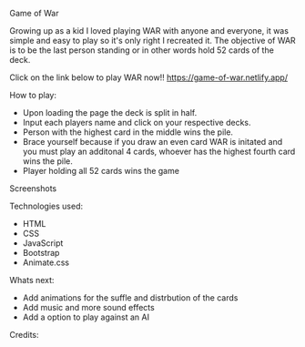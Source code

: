 Game of War

Growing up as a kid I loved playing WAR with anyone and everyone, it was simple and easy to play so it's only right I recreated it. The objective of WAR is to be the last person standing or in other words hold 52 cards of the deck.

Click on the link below to play WAR now!!
https://game-of-war.netlify.app/

How to play:
  - Upon loading the page the deck is split in half.
  - Input each players name and click on your respective decks.
  - Person with the highest card in the middle wins the pile.
  - Brace yourself because if you draw an even card WAR is initated and you must play an additonal 4 cards, whoever has the highest fourth card wins the pile.
  - Player holding all 52 cards wins the game

Screenshots




Technologies used:
  - HTML
  - CSS
  - JavaScript
  - Bootstrap
  - Animate.css

Whats next:
  - Add animations for the suffle and distrbution of the cards
  - Add music and more sound effects
  - Add a option to play against an AI

Credits: